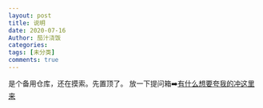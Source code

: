 ```yaml
---
layout: post
title: 说明
date: 2020-07-16
Author: 茄汁浇饭
categories: 
tags: [未分类]
comments: true
--- 
```


是个备用仓库，还在摸索。先置顶了。
放一下提问箱➡️[有什么想要夸我的冲这里来](www.popiask.cn/HIc3DE)